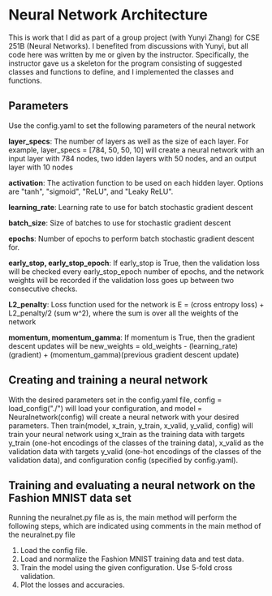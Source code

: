 # Neural Network Architecture

This is work that I did as part of a group project (with Yunyi Zhang) for CSE 251B (Neural Networks).  I benefited from discussions with Yunyi, but all code here was written by me or given by the instructor.  Specifically, the instructor gave us a skeleton for the program consisting of suggested classes and functions to define, and I implemented the classes and functions.



## Parameters

Use the config.yaml to set the following parameters of the neural network

**layer_specs**: The number of layers as well as the size of each layer.  For example, layer_specs = [784, 50, 50, 10] will create a neural network with an input layer with 784 nodes, two idden layers with 50 nodes, and an output layer with 10 nodes

**activation**: The activation function to be used on each hidden layer.  Options are "tanh", "sigmoid", "ReLU", and "Leaky ReLU".

**learning_rate**: Learning rate to use for batch stochastic gradient descent

**batch_size**: Size of batches to use for stochastic gradient descent

**epochs**: Number of epochs to perform batch stochastic gradient descent for.

**early_stop, early_stop_epoch**: If early_stop is True, then the validation loss will be checked every early_stop_epoch number of epochs, and the network weights will be recorded if the validation loss goes up between two consecutive checks.

**L2_penalty**: Loss function used for the network is E = (cross entropy loss) + L2_penalty/2 (sum w^2), where the sum is over all the weights of the network

**momentum, momentum_gamma**: If momentum is True, then the gradient descent updates will be new_weights = old_weights - (learning_rate)(gradient) + (momentum_gamma)(previous gradient descent update)


## Creating and training a neural network
With the desired parameters set in the config.yaml file, config = load_config("./") will load your configuration, and model = Neuralnetwork(config) will create a neural network with your desired parameters.  Then train(model, x_train, y_train, x_valid, y_valid, config) will train your neural network using x_train as the training data with targets y_train (one-hot encodings of the classes of the training data), x_valid as the validation data with targets y_valid (one-hot encodings of the classes of the validation data), and configuration config (specified by config.yaml).

## Training and evaluating a neural network on the Fashion MNIST data set
Running the neuralnet.py file as is, the main method will perform the following steps, which are indicated using comments in the main method of the  neuralnet.py file

1. Load the config file.
2. Load and normalize the Fashion MNIST training data and test data.
3. Train the model using the given configuration.  Use 5-fold cross validation.
4. Plot the losses and accuracies.

